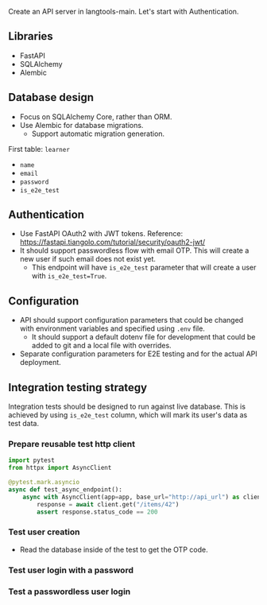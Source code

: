 Create an API server in langtools-main.
Let's start with Authentication.

## Libraries

- FastAPI
- SQLAlchemy
- Alembic

## Database design

- Focus on SQLAlchemy Core, rather than ORM.
- Use Alembic for database migrations.
  - Support automatic migration generation.

First table:
`learner`

- `name`
- `email`
- `password`
- `is_e2e_test`

## Authentication

- Use FastAPI OAuth2 with JWT tokens. Reference: https://fastapi.tiangolo.com/tutorial/security/oauth2-jwt/
- It should support passwordless flow with email OTP. This will create a new user if such email does not exist yet.
  - This endpoint will have `is_e2e_test` parameter that will create a user with `is_e2e_test=True`.

## Configuration

- API should support configuration parameters that could be changed with environment variables and specified using `.env` file.
  - It should support a default dotenv file for development that could be added to git and a local file with overrides.
- Separate configuration parameters for E2E testing and for the actual API deployment.

## Integration testing strategy

Integration tests should be designed to run against live database.
This is achieved by using `is_e2e_test` column, which will mark its user's data as test data.

### Prepare reusable test http client

```py
import pytest
from httpx import AsyncClient

@pytest.mark.asyncio
async def test_async_endpoint():
    async with AsyncClient(app=app, base_url="http://api_url") as client:
        response = await client.get("/items/42")
        assert response.status_code == 200
```

### Test user creation

- Read the database inside of the test to get the OTP code.

### Test user login with a password

### Test a passwordless user login
